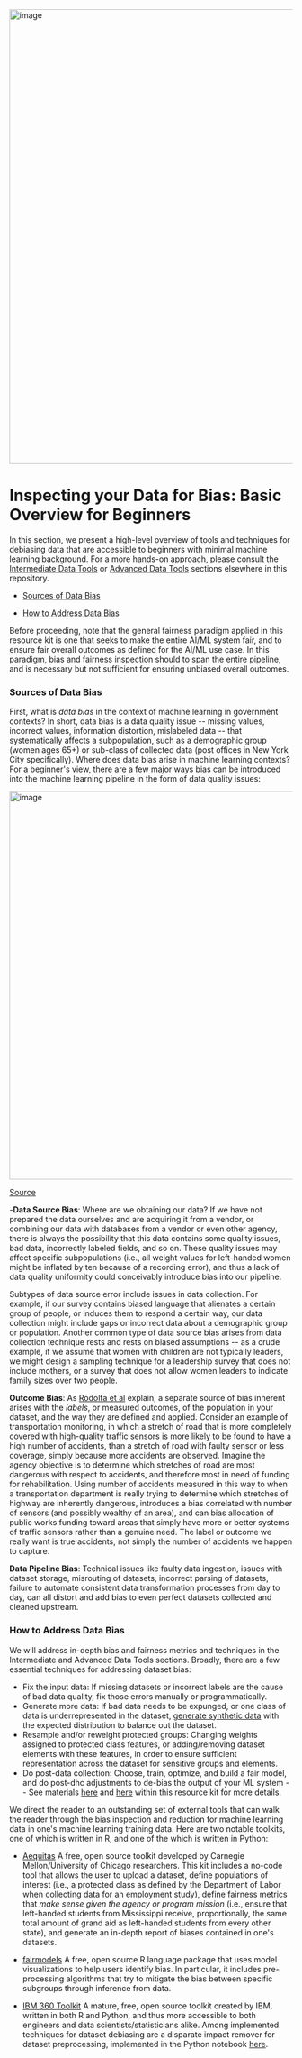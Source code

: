 
<img width="807" alt="image" src="https://user-images.githubusercontent.com/80533280/113942840-8cbaaa00-97cf-11eb-9791-b5c3f852c81d.png">


# Inspecting your Data for Bias: Basic Overview for Beginners

In this section, we present a high-level overview of tools and techniques for debiasing data that are accessible to beginners with minimal machine learning background. For a more hands-on approach, please consult the [Intermediate Data Tools](https://github.com/XDgov/MLBias/blob/main/Build/Intermediate/Intermediate_DataTools.md) or [Advanced Data Tools](https://github.com/XDgov/MLBias/blob/main/Build/Advanced/Advanced_DataTools.md) sections elsewhere in this repository. 


- [Sources of Data Bias](#sources-of-data-bias) 

- [How to Address Data Bias](#how-to-address-data-bias)


Before proceeding, note that the general fairness paradigm applied in this resource kit is one that seeks to make the entire AI/ML system fair, and to ensure fair overall outcomes as defined for the AI/ML use case.  In this paradigm, bias and fairness inspection should to span the entire pipeline, and is necessary but not sufficient for ensuring unbiased overall outcomes. 


### Sources of Data Bias

First, what is *data bias* in the context of machine learning in government contexts?  In short, data bias is a data quality issue -- missing values, incorrect values, information distortion, mislabeled data -- that systematically affects a subpopulation, such as a demographic group (women ages 65+) or sub-class of collected data (post offices in New York City specifically).  Where does data bias arise in machine learning contexts? For a beginner's view, there are a few major ways bias can be introduced into the machine learning pipeline in the form of data quality issues:

<img width="689" alt="image" src="https://user-images.githubusercontent.com/80533280/114029026-1b1e4280-9847-11eb-9afc-c4acb5a43645.png">

[Source](https://docs.google.com/presentation/d/17o_NzplYua5fcJFuGcy1V1-5GFAHk7oHAF4dN44NkUE/edit#slide=id.g8d5290cc44_0_278)


-**Data Source Bias**: Where are we obtaining our data? If we have not prepared the data ourselves and are acquiring it from a vendor, or combining our data with databases from a vendor or even other agency, there is always the possibility that this data contains some quality issues, bad data, incorrectly labeled fields, and so on. These quality issues may affect specific subpopulations (i.e., all weight values for left-handed women might be inflated by ten because of a recording error), and thus a lack of data quality uniformity could conceivably introduce bias into our pipeline.

Subtypes of data source error include issues in data collection. For example, if our survey contains biased language that alienates a certain group of people, or induces them to respond a certain way, our data collection might include gaps or incorrect data about a demographic group or population. Another common type of data source bias arises from data collection technique rests and rests on biased assumptions -- as a crude example, if we assume that women with children are not typically leaders, we might design a sampling technique for a leadership survey that does not include mothers, or a survey that does not allow women leaders to indicate family sizes over two people.   

**Outcome Bias**: As [Rodolfa et al](https://textbook.coleridgeinitiative.org/chap-bias.html#sec:biassources) explain, a separate source of bias inherent arises with the *labels*, or measured outcomes, of the population in your dataset, and the way they are defined and applied. Consider an example of transportation monitoring, in which a stretch of road that is more completely covered with high-quality traffic sensors is more likely to be found to have a high number of accidents, than a stretch of road with faulty sensor or less coverage, simply because more accidents are observed. Imagine the agency objective is to determine which stretches of road are most dangerous with respect to accidents, and therefore most in need of funding for rehabilitation. Using number of accidents measured in this way to when a transportation department is really trying to determine which stretches of highway are inherently dangerous, introduces a bias correlated with number of sensors (and possibly wealthy of an area), and can bias allocation of public works funding toward areas that simply have more or better systems of traffic sensors rather than a genuine need. The label or outcome we really want is true accidents, not simply the number of accidents we happen to capture.


**Data Pipeline Bias**: Technical issues like faulty data ingestion, issues with dataset storage, misrouting of datasets, incorrect parsing of datasets, failure to automate consistent data transformation processes from day to day, can all distort and add bias to even perfect datasets collected and cleaned upstream. 


### How to Address Data Bias

We will address in-depth bias and fairness metrics and techniques in the Intermediate and Advanced Data Tools sections. Broadly, there are a few essential techniques for addressing dataset bias: 

- Fix the input data: If missing datasets or incorrect labels are the cause of bad data quality, fix those errors manually or programmatically. 
- Generate more data: If bad data needs to be expunged, or one class of data is underrepresented in the dataset, [generate synthetic data](https://openaccess.thecvf.com/content_CVPRW_2020/papers/w45/Jaipuria_Deflating_Dataset_Bias_Using_Synthetic_Data_Augmentation_CVPRW_2020_paper.pdf) with the expected distribution to balance out the dataset. 
- Resample and/or reweight protected groups: Changing weights assigned to protected class features, or adding/removing dataset elements with these features, in order to ensure sufficient representation across the dataset for sensitive groups and elements.
- Do post-data collection: Choose, train, optimize, and build a fair model, and do post-dhc adjustments to de-bias the output of your ML system -- See materials [here](https://github.com/XDgov/MLBias/blob/main/Build/Advanced/Advanced_Bias_Evaluation.md) and 
[here](https://github.com/XDgov/MLBias/blob/main/Build/Advanced/MachineLearningPipeline.md) within this resource kit for more details. 


We direct the reader to an outstanding set of external tools that can walk the reader through the bias inspection and reduction for machine learning data in one's machine learning training data. Here are two notable toolkits, one of which is written in R, and one of the which is written in Python: 


- [Aequitas](http://www.datasciencepublicpolicy.org/aequitas) A free, open source toolkit developed by Carnegie Mellon/University of Chicago researchers. This kit includes a no-code tool that allows the user to upload a dataset, define populations of interest (i.e., a protected class as defined by the Department of Labor when collecting data for an employment study), define fairness metrics that *make sense given the agency or program mission* (i.e., ensure that left-handed students from Mississippi receive, proportionally, the same total amount of grand aid as left-handed students from every other state), and generate an in-depth report of biases contained in one's datasets.  

- [fairmodels](https://github.com/cran/fairmodels) A free, open source R language package that uses model visualizations to help users identify bias. In particular, it includes pre-processing algorithms that try to mitigate the bias between specific subgroups through inference from data.

- [IBM 360 Toolkit](https://github.com/Trusted-AI/AIF360) A mature, free, open source toolkit created by IBM, written in both R and Python, and thus more accessible to both engineers and data scientists/statisticians alike. Among implemented techniques for dataset debiasing are a disparate impact remover for dataset preprocessing, implemented in the Python notebook [here](https://github.com/Trusted-AI/AIF360/blob/master/examples/demo_disparate_impact_remover.ipynb).
